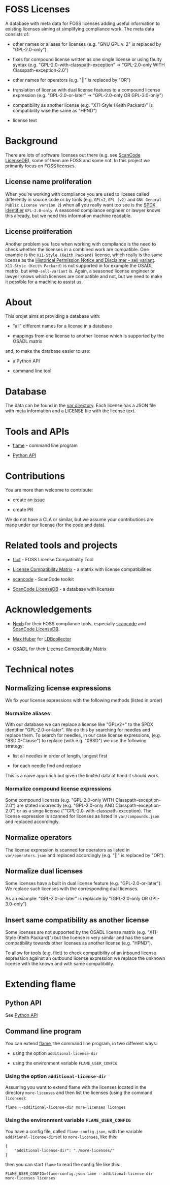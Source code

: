 <!--
SPDX-FileCopyrightText: 2024 Henrik Sandklef <hesa@sandklef.com>

SPDX-License-Identifier: GPL-3.0-or-later
-->

# FOSS Licenses 

A database with meta data for FOSS licenses adding useful information to existing licenses aiming at simplifying compliance work. The meta data consists of:

* other names or aliases for licenses (e.g. "GNU GPL v. 2" is replaced by "GPL-2.0-only")

* fixes for compound license written as one single license or using faulty syntax (e.g. "GPL-2.0-with-classpath-exception" -> "GPL-2.0-only WITH Classpath-exception-2.0")

* other names for operators (e.g. "||" is replaced by "OR")

* translation of license with dual license features to a compound license expression (e.g. "GPL-2.0-or-later" -> "GPL-2.0-only OR GPL-3.0-only")

* compatibility as another license (e.g. "X11-Style (Keith Packard)" is compatibility wise the same as "HPND")

* license text

# Background

There are lots of software licenses out there (e.g. see [ScanCode LicenseDB](https://scancode-licensedb.aboutcode.org/)), some of them are FOSS and some not. In this project we primarily focus on FOSS licenses.

## License name proliferation

When you're working with compliance you are used to liceses called differently in source code or by tools (e.g. `GPLv2`, `GPL (v2)` and `GNU General Public License Version 2`) when all you really want too see is the [SPDX identifier](https://spdx.org/licenses/) `GPL-2.0-only`. A seasoned compliance engineer or lawyer knows this already, but we need this information machine readable.

## License proliferation

Another problem you face when working with compliance is the need to check whether the licenses in a combined work are compatible. One example is the [`X11-Style (Keith Packard)`](https://scancode-licensedb.aboutcode.org/x11-keith-packard.html) license, which really is the same license as the [Historical Permission Notice and Disclaimer - sell variant](https://spdx.org/licenses/HPND-sell-variant.html). `X11-Style (Keith Packard)` is not supported in for example the OSADL matrix, but `HPND-sell-variant` is. Again, a seasoned license engineer or lawyer knows which licenses are compatible and not, but we need to make it possible for a machine to assist us. 

# About

This projet aims at providing a database with:

* "all" different names for a license in a database

* mappings from one license to another license which is supported by the OSADL matrix

and, to make the database easier to use:

* a Python API

* command line tool

# Database

The data can be found in the [var directory](https://github.com/hesa/foss-licenses/tree/main/var). Each license has a JSON file with meta information and a LICENSE file with the license text.

# Tools and APIs

* [flame](https://github.com/hesa/foss-licenses/blob/main/FLAME.md) - command line program

* [Python API](https://github.com/hesa/foss-licenses/blob/main/PYTHON_API.md)

# Contributions

You are more than welcome to contribute:

* create an [issue](https://github.com/hesa/foss-licenses/issues)

* create PR

We do not have a CLA or similar, but we assume your contributions are
made under our license (for the code and data).

# Related tools and projects

* [flict](https://github.com/vinland-technology/flict) - FOSS License Compatibility Tool 

* [License Compatibility Matrix](https://www.osadl.org/Access-to-raw-data.oss-compliance-raw-data-access.0.html) - a matrix with license compatibilities

* [scancode](https://github.com/nexB/scancode-toolkit) - ScanCode toolkit

* [ScanCode LicenseDB](https://scancode-licensedb.aboutcode.org/) - a database with licenses

# Acknowledgements

* [Nexb](https://www.nexb.com/) for their FOSS compliance tools, especially [scancode](https://github.com/nexB/scancode-toolkit) and [ScanCode LicenseDB](https://scancode-licensedb.aboutcode.org/).

* [Max Huber](https://github.com/maxhbr) for [LDBcollector](https://github.com/maxhbr/LDBcollector)

* [OSADL](https://www.osadl.org) for their [License Compatibility Matrix](https://www.osadl.org/Access-to-raw-data.oss-compliance-raw-data-access.0.html)

# Technical notes

## Normalizing license expressions

We fix your license expressions with the following methods (listed in order)

### Normalize aliases

With our database we can replace a license like "GPLv2+" to the SPDX
identifier "GPL-2.0-or-later". We do this by searching for needles and
replace them. To search for needles, in our case license expressions,
(e.g. "BSD 0-Clause") to replace (with e.g. "0BSD") we use the
following strategy:

* list all needles in order of length, longest first

* for each needle find and replace

This is a naive approach but given the limited data at hand it should work.

### Normalize compound license expressions

Some compound licenses (e.g. "GPL-2.0-only WITH
Classpath-exception-2.0") are stated incorrectly (e.g. "GPL-2.0-only
AND Classpath-exception-2.0") or as a singe license
(""GPL-2.0-with-classpath-exception). The license expression is
scanned for licenses as listed in `var/compounds.json` and replaced
accordingly.

## Normalize operators

The license expression is scanned for operators as listed in
`var/operators.json` and replaced accordingly (e.g. "||" is replaced
by "OR").

## Normalize dual licenses

Some licenses have a built in dual license feature
(e.g. "GPL-2.0-or-later"). We replace such licenses with the
corresponding dual licenses.

As an example: "GPL-2.0-or-later" is replacde by "(GPL-2.0-only OR GPL-3.0-only")

## Insert same compatibility as another license

Some licenses are not supported by the OSADL license matrix (e.g.
"X11-Style (Keith Packard)") but the license is very similar and has
the same compatibility towards other licenses as another license
(e.g. "HPND").

To allow for tools (e.g. flict) to check compatibility of an inbound
license expression against an outbound license expression we replace
the unknown license with the known and with same compatibility.


# Extending flame

## Python API

See [Python API](https://github.com/hesa/foss-licenses/blob/main/PYTHON_API.md)

## Command line program

You can extend [flame](https://github.com/hesa/foss-licenses/blob/main/FLAME.md), the command line program, in two different ways:

* using the option `additional-license-dir`

* using the environment variable `FLAME_USER_CONFIG`

### Using the option `additional-license-dir`

Assuming you want to extend flame with the licenses located in the directory `more-licenses` and then list the licenses (using the command `licenses`):

```
flame --additional-license-dir more-licenses licenses
```

### Using the environment variable `FLAME_USER_CONFIG`

You have a config file, called `flame-config.json`, with the variable `additional-license-dir`set to `more-licenses`, like this:

```
{
    "additional-license-dir": "./more-licenses/"
}
```

then you can start `flame` to read the config file like this:

```
FLAME_USER_CONFIG=flame-config.json lame --additional-license-dir more-licenses licenses
```
